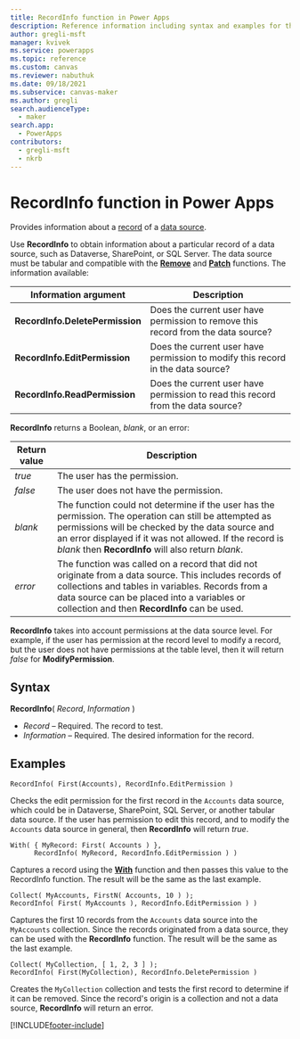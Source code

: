 ```yaml
---
title: RecordInfo function in Power Apps
description: Reference information including syntax and examples for the RecordInfo function in Power Apps.
author: gregli-msft
manager: kvivek
ms.service: powerapps
ms.topic: reference
ms.custom: canvas
ms.reviewer: nabuthuk
ms.date: 09/18/2021
ms.subservice: canvas-maker
ms.author: gregli
search.audienceType: 
  - maker
search.app: 
  - PowerApps
contributors:
  - gregli-msft
  - nkrb
---
```

# RecordInfo function in Power Apps
Provides information about a [record](../working-with-tables#elements-of-a-table) of a [data source](../working-with-data-sources.md).

Use **RecordInfo** to obtain information about a particular record of a data source, such as Dataverse, SharePoint, or SQL Server.  The data source must be tabular and compatible with the [**Remove**](function-remove-removeif.md) and [**Patch**](function-patch.md) functions.  The information available:

| Information argument | Description |
| --- | --- |
| **RecordInfo.DeletePermission** | Does the current user have permission to remove this record from the data source? |
| **RecordInfo.EditPermission** | Does the current user have permission to modify this record in the data source? |
| **RecordInfo.ReadPermission** | Does the current user have permission to read this record from the data source? |

**RecordInfo** returns a Boolean, *blank*, or an error:

| Return value | Description |
| --- | --- |
| *true* | The user has the permission. |
| *false* | The user does not have the permission. |
| *blank* | The function could not determine if the user has the permission.  The operation can still be attempted as permissions will be checked by the data source and an error displayed if it was not allowed. If the record is *blank* then **RecordInfo** will also return *blank*. |  
| *error* | The function was called on a record that did not originate from a data source.  This includes records of collections and tables in variables.  Records from a data source can be placed into a variables or collection and then **RecordInfo** can be used. |

**RecordInfo** takes into account permissions at the data source level.  For example, if the user has permission at the record level to modify a record, but the user does not have permissions at the table level, then it will return *false* for **ModifyPermission**.

## Syntax
**RecordInfo**( *Record*, *Information* )

* *Record* – Required. The record to test.
* *Information* – Required. The desired information for the record.

## Examples

```powerapps-dot
RecordInfo( First(Accounts), RecordInfo.EditPermission )
```
Checks the edit permission for the first record in the `Accounts` data source, which could be in Dataverse, SharePoint, SQL Server, or another tabular data source.  If the user has permission to edit this record, and to modify the `Accounts` data source in general, then **RecordInfo** will return *true*.  

```powerapps-dot
With( { MyRecord: First( Accounts ) }, 
      RecordInfo( MyRecord, RecordInfo.EditPermission ) )
```
Captures a record using the [**With**](function-with.md) function and then passes this value to the RecordInfo function.  The result will be the same as the last example.

```powerapps-dot
Collect( MyAccounts, FirstN( Accounts, 10 ) );
RecordInfo( First( MyAccounts ), RecordInfo.EditPermission ) )
```
Captures the first 10 records from the `Accounts` data source into the `MyAccounts` collection.  Since the records originated from a data source, they can be used with the **RecordInfo** function.  The result will be the same as the last example.

```powerapps-dot
Collect( MyCollection, [ 1, 2, 3 ] );
RecordInfo( First(MyCollection), RecordInfo.DeletePermission )
```
Creates the `MyCollection` collection and tests the first record to determine if it can be removed.  Since the record's origin is a collection and not a data source, **RecordInfo** will return an error.

[!INCLUDE[footer-include](../../../includes/footer-banner.md)]
